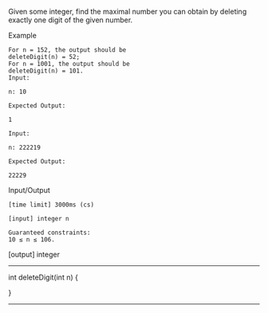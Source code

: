 Given some integer, find the maximal number you can obtain by deleting exactly one digit of the given number.

Example

    For n = 152, the output should be
    deleteDigit(n) = 52;
    For n = 1001, the output should be
    deleteDigit(n) = 101.
    Input:

    n: 10

    Expected Output:

    1

    Input:

    n: 222219

    Expected Output:

    22229

Input/Output

    [time limit] 3000ms (cs)

    [input] integer n

    Guaranteed constraints:
    10 ≤ n ≤ 106.

[output] integer

********************************************************
int deleteDigit(int n) {

 

}
********************************************************
